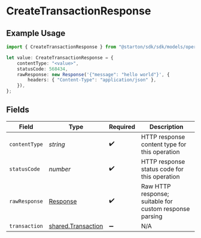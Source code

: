 # CreateTransactionResponse

## Example Usage

```typescript
import { CreateTransactionResponse } from "@starton/sdk/sdk/models/operations";

let value: CreateTransactionResponse = {
    contentType: "<value>",
    statusCode: 568434,
    rawResponse: new Response('{"message": "hello world"}', {
        headers: { "Content-Type": "application/json" },
    }),
};
```

## Fields

| Field                                                                 | Type                                                                  | Required                                                              | Description                                                           |
| --------------------------------------------------------------------- | --------------------------------------------------------------------- | --------------------------------------------------------------------- | --------------------------------------------------------------------- |
| `contentType`                                                         | *string*                                                              | :heavy_check_mark:                                                    | HTTP response content type for this operation                         |
| `statusCode`                                                          | *number*                                                              | :heavy_check_mark:                                                    | HTTP response status code for this operation                          |
| `rawResponse`                                                         | [Response](https://developer.mozilla.org/en-US/docs/Web/API/Response) | :heavy_check_mark:                                                    | Raw HTTP response; suitable for custom response parsing               |
| `transaction`                                                         | [shared.Transaction](../../../sdk/models/shared/transaction.md)       | :heavy_minus_sign:                                                    | N/A                                                                   |